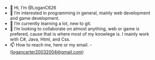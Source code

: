 - 👋 Hi, I’m @LoganC626
- 👀 I’m interested in programming in general, mainly web development and game development.
- 🌱 I’m currently learning a lot, new to git.
- 💞️ I’m looking to collaborate on almost anything, web or game is prefered, cause that is where most of my knowlege is. I mainly work with C#, Java, Html, and Css.
- 📫 How to reach me, here or my email. -(logancarter20032004@gmail.com)

<!---
LoganC626/LoganC626 is a ✨ special ✨ repository because its `README.md` (this file) appears on your GitHub profile.
You can click the Preview link to take a look at your changes.
--->
